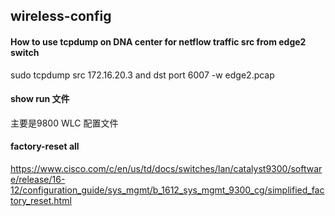 ## wireless-config

#### How to use tcpdump on DNA center for netflow traffic src from edge2 switch
sudo tcpdump src 172.16.20.3 and dst port 6007 -w edge2.pcap


#### show run 文件
主要是9800 WLC 配置文件


#### factory-reset all

https://www.cisco.com/c/en/us/td/docs/switches/lan/catalyst9300/software/release/16-12/configuration_guide/sys_mgmt/b_1612_sys_mgmt_9300_cg/simplified_factory_reset.html
